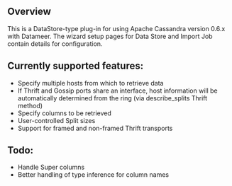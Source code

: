 Overview
---------

This is a DataStore-type plug-in for using Apache Cassandra version 0.6.x with Datameer. The wizard setup pages for Data Store and Import Job contain details for configuration.

Currently supported features:
-----------------------------
+ Specify multiple hosts from which to retrieve data
+ If Thrift and Gossip ports share an interface, host information will be automatically determined from the ring (via describe_splits Thrift method)
+ Specify columns to be retrieved
+ User-controlled Split sizes
+ Support for framed and non-framed Thrift transports


Todo:
-----
+ Handle Super columns
+ Better handling of type inference for column names

